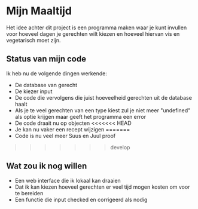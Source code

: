 # Mijn Maaltijd

Het idee achter dit project is een programma maken waar je kunt invullen voor hoeveel dagen je gerechten wilt kiezen en hoeveel hiervan vis en vegetarisch moet zijn.

## Status van mijn code

Ik heb nu de volgende dingen werkende:

* De database van gerecht
* De kiezer input
* De code die vervolgens die juist hoeveelheid gerechten uit de database haalt
* Als je te veel gerechten van een type kiest zul je niet meer "undefined" als optie krijgen maar geeft het programma een error
* De code draait nu op objecten
<<<<<<< HEAD
* Je kan nu vaker een recept wijzigen
=======
* Code is nu veel meer Suus en Juul proof
>>>>>>> develop

## Wat zou ik nog willen

* Een web interface die ik lokaal kan draaien
* Dat ik kan kiezen hoeveel gerechten er veel tijd mogen kosten om voor te bereiden
* Een functie die input checked en corrigeerd als nodig